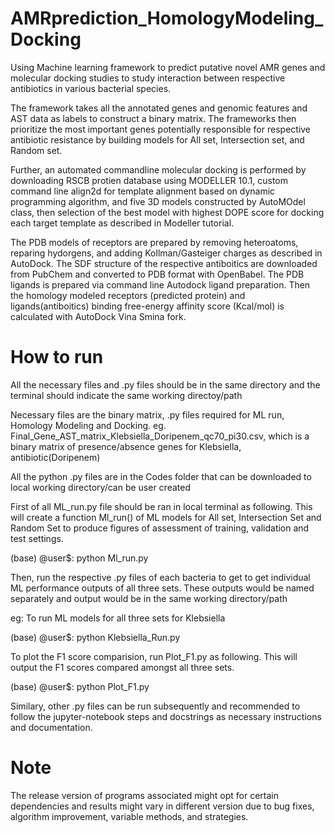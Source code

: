 # AMRprediction_HomologyModeling_Docking
Using Machine learning framework to predict putative novel AMR genes and molecular docking studies to study interaction between respective antibiotics in various bacterial species.

The framework takes all the annotated genes and genomic features and AST data as labels to construct a binary matrix. The frameworks then prioritize the most important genes potentially responsible for respective antibiotic resistance by building models for All set, Intersection set, and Random set.

Further, an automated commandline molecular docking is performed by downloading RSCB protien database using MODELLER 10.1, custom command line align2d for template alignment based on dynamic programming algorithm, and five 3D models constructed by AutoMOdel class, then selection of the best model with highest DOPE score for docking each target template as described in Modeller tutorial.

The PDB models of receptors are prepared by removing heteroatoms, reparing hydorgens, and adding Kollman/Gasteiger charges as described in AutoDock. The SDF structure of the respective antiboitics are downloaded from PubChem and converted to PDB format with OpenBabel. The PDB ligands is prepared via command line Autodock ligand preparation. Then the homology modeled receptors (predicted protein) and ligands(antiboitics) binding free-energy affinity score (Kcal/mol) is calculated with AutoDock Vina Smina fork. 

# How to run
All the necessary files and .py files should be in the same directory and the terminal should indicate the same working directoy/path

Necessary files are the binary matrix, .py files required for ML run, Homology Modeling and Docking. eg. Final_Gene_AST_matrix_Klebsiella_Doripenem_qc70_pi30.csv, which is a binary matrix of presence/absence genes for Klebsiella, antibiotic(Doripenem)

All the python .py files are in the Codes folder that can be downloaded to local working directory/can be user created

First of all ML_run.py file should be ran in local terminal as following. This will create a function Ml_run() of ML models for All set, Intersection Set and Random Set to produce figures of assessment of training, validation and test settings.

(base) @user$: python Ml_run.py 

Then, run the respective .py files of each bacteria to get  to get individual ML performance outputs of all three sets. These outputs would be named separately and output would be in the same working directory/path

eg: To run ML models for all three sets for Klebsiella

(base) @user$: python Klebsiella_Run.py

To plot the F1 score comparision, run Plot_F1.py as following. This will output the F1 scores compared amongst all three sets.

(base) @user$: python Plot_F1.py

Similary, other .py files can be run subsequently and recommended to follow the jupyter-notebook steps and docstrings as necessary instructions and documentation.

# Note

The release version of programs associated might opt for certain dependencies and results might vary in different version due to bug fixes, algorithm improvement, variable methods, and strategies.
